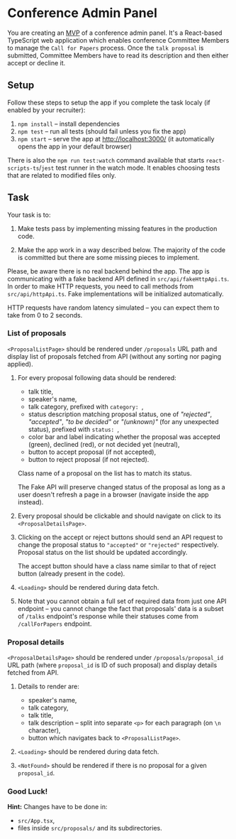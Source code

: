 # Conference Admin Panel

You are creating an [MVP](https://en.wikipedia.org/wiki/Minimum_viable_product) of a conference admin panel. It's a React-based TypeScript web application which enables conference Committee Members to manage the `Call for Papers` process.  Once the `talk proposal` is submitted, Committee Members have to read its description and then either accept or decline it.

## Setup

Follow these steps to setup the app if you complete the task localy (if enabled by your recruiter):

1. `npm install` – install dependencies
2. `npm test` – run all tests (should fail unless you fix the app)
3. `npm start` – serve the app at [http://localhost:3000/](http://localhost:3000/) (it automatically opens the app in your default browser)

There is also the `npm run test:watch` command available that starts `react-scripts-ts`/`jest` test runner in the watch mode. It enables choosing tests that are related to modified files only.

## Task

Your task is to:

1. Make tests pass by implementing missing features in the production code.

2. Make the app work in a way described below.  The majority of the code is committed but there are some missing pieces to implement.

Please, be aware there is no real backend behind the app. The app is communicating with a fake backend API defined in `src/api/fakeHttpApi.ts`.  In order to make HTTP requests, you need to call methods from `src/api/httpApi.ts`.  Fake implementations will be initialized automatically.

HTTP requests have random latency simulated – you can expect them to take from 0 to 2 seconds.

### List of proposals

`<ProposalListPage>` should be rendered under `/proposals` URL path and display list of proposals fetched from API (without any sorting nor paging applied).

1. For every proposal following data should be rendered:
   - talk title,
   - speaker's name,
   - talk category, prefixed with `category: `,
   - status description matching proposal status, one of _"rejected"_, _"accepted"_, _"to be decided"_ or _"(unknown)"_ (for any unexpected status), prefixed with `status: `,
   - color bar and label indicating whether the proposal was accepted (green), declined (red), or not decided yet (neutral),
   - button to accept proposal (if not accepted),
   - button to reject proposal (if not rejected).

    Class name of a proposal on the list has to match its status.

    The Fake API will preserve changed status of the proposal as long as a user doesn't refresh a page in a browser (navigate inside the app instead).

2. Every proposal should be clickable and should navigate on click
   to its `<ProposalDetailsPage>`.

3. Clicking on the accept or reject buttons should send an API request to change the  proposal status to `"accepted"` or `"rejected"` respectively. Proposal status on the list should be updated accordingly.

    The accept button should have a class name similar to that of reject button (already present in the code).

4. `<Loading>` should be rendered during data fetch.

5. Note that you cannot obtain a full set of required data from just one API endpoint – you cannot change the fact that proposals' data is a subset of `/talks` endpoint's response while their statuses come from `/callForPapers` endpoint.

### Proposal details

`<ProposalDetailsPage>` should be rendered under `/proposals/proposal_id` URL path (where `proposal_id` is ID of such proposal) and display details fetched from API.

1. Details to render are:
   - speaker's name,
   - talk category,
   - talk title,
   - talk description – split into separate `<p>` for each paragraph (on `\n` character),
   - button which navigates back to `<ProposalListPage>`.

2. `<Loading>` should be rendered during data fetch.

3. `<NotFound>` should be rendered if there is no proposal
    for a given `proposal_id`.

### Good Luck!

**Hint:** Changes have to be done in:

  - `src/App.tsx`,
  - files inside `src/proposals/` and its subdirectories.
